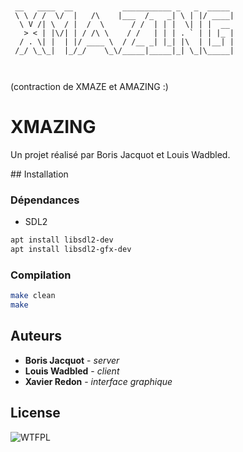 ```


 __   ____  __           ___________ _   _  _____ 
 \ \ / /  \/  |   /\    |___  /_   _| \ | |/ ____|
  \ V /| \  / |  /  \      / /  | | |  \| | |  __ 
   > < | |\/| | / /\ \    / /   | | | . ` | | |_ |
  / . \| |  | |/ ____ \  / /__ _| |_| |\  | |__| |
 /_/ \_\_|  |_/_/    \_\/_____|_____|_| \_|\_____|
                                                  
                                                  

```

(contraction de XMAZE et AMAZING :)

# XMAZING

Un projet réalisé par Boris Jacquot et Louis Wadbled.

## Installation

### Dépendances

+ SDL2
```bash
apt install libsdl2-dev
apt install libsdl2-gfx-dev
```

### Compilation

```bash
make clean
make
```

## Auteurs

+ **Boris Jacquot** - *server*
+ **Louis Wadbled** - *client*
+ **Xavier Redon** - *interface graphique*

## License

![WTFPL](http://www.wtfpl.net/wp-content/uploads/2012/12/wtfpl-badge-2.png)
